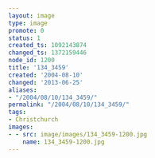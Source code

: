 ```yaml
---
layout: image
type: image
promote: 0
status: 1
created_ts: 1092143874
changed_ts: 1372159446
node_id: 1200
title: '134_3459'
created: '2004-08-10'
changed: '2013-06-25'
aliases:
- "/2004/08/10/134_3459/"
permalink: "/2004/08/10/134_3459/"
tags:
- Christchurch
images:
- - src: image/images/134_3459-1200.jpg
    name: 134_3459-1200.jpg
---
```


